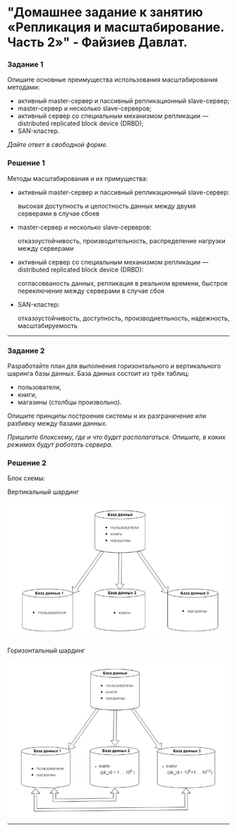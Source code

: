 # "Домашнее задание к занятию «Репликация и масштабирование. Часть 2»" - Файзиев Давлат.

### Задание 1

Опишите основные преимущества использования масштабирования методами:
- активный master-сервер и пассивный репликационный slave-сервер; 
- master-сервер и несколько slave-серверов;
- активный сервер со специальным механизмом репликации — distributed replicated block device (DRBD);
- SAN-кластер.

*Дайте ответ в свободной форме.*

### Решение 1

Методы масштабирования и их примущества:
- активный master-сервер и пассивный репликационный slave-сервер: 

  высокая доступность и целостность данных между двумя серверами в случае сбоев

- master-сервер и несколько slave-серверов:

  отказоустойчивость, производительность, распределение нагрузки между серверами
 
- активный сервер со специальным механизмом репликации — distributed replicated block device (DRBD):

  согласовваность данных, репликация в реальном времени, быстрое переключение между серверами в случае сбоя

- SAN-кластер:

  отказоустойчивость, доступность, производиетльность, надежность, масштабируемость 
---
### Задание 2

Разработайте план для выполнения горизонтального и вертикального шаринга базы данных. База данных состоит из трёх таблиц: 

- пользователи, 
- книги, 
- магазины (столбцы произвольно). 

Опишите принципы построения системы и их разграничение или разбивку между базами данных.

*Пришлите блоксхему, где и что будет располагаться. Опишите, в каких режимах будут работать сервера.* 

### Решение 2

Блок схемы:

Вертикальный шардинг

![Скриншот 1](img/1_1.png)

Горизонтальный шардинг

![Скриншот 2](img/1_2.png)

---
